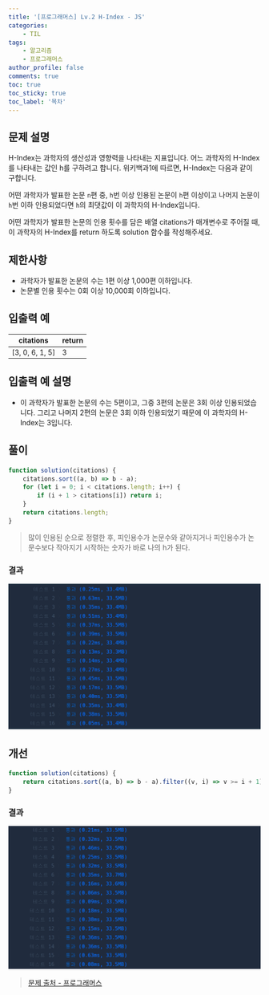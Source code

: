 ```yaml
---
title: '[프로그래머스] Lv.2 H-Index - JS'
categories:
    - TIL
tags:
    - 알고리즘
    - 프로그래머스
author_profile: false
comments: true
toc: true
toc_sticky: true
toc_label: '목차'
---
```


## 문제 설명

H-Index는 과학자의 생산성과 영향력을 나타내는 지표입니다. 어느 과학자의 H-Index를 나타내는 값인 h를 구하려고 합니다. 위키백과1에 따르면, H-Index는 다음과 같이 구합니다.

어떤 과학자가 발표한 논문 `n`편 중, `h`번 이상 인용된 논문이 `h`편 이상이고 나머지 논문이 `h`번 이하 인용되었다면 `h`의 최댓값이 이 과학자의 H-Index입니다.

어떤 과학자가 발표한 논문의 인용 횟수를 담은 배열 citations가 매개변수로 주어질 때, 이 과학자의 H-Index를 return 하도록 solution 함수를 작성해주세요.

## 제한사항

-   과학자가 발표한 논문의 수는 1편 이상 1,000편 이하입니다.
-   논문별 인용 횟수는 0회 이상 10,000회 이하입니다.

## 입출력 예

| citations       | return |
| --------------- | ------ |
| [3, 0, 6, 1, 5] | 3      |

## 입출력 예 설명

-   이 과학자가 발표한 논문의 수는 5편이고, 그중 3편의 논문은 3회 이상 인용되었습니다. 그리고 나머지 2편의 논문은 3회 이하 인용되었기 때문에 이 과학자의 H-Index는 3입니다.

## 풀이

```javascript
function solution(citations) {
    citations.sort((a, b) => b - a);
    for (let i = 0; i < citations.length; i++) {
        if (i + 1 > citations[i]) return i;
    }
    return citations.length;
}
```

> 많이 인용된 순으로 정렬한 후, 피인용수가 논문수와 같아지거나 피인용수가 논문수보다 작아지기 시작하는 숫자가 바로 나의 h가 된다.

### 결과

![result1](/assets/images/2023/10/19/algorithm-99-result1.png)

## 개선

```javascript
function solution(citations) {
    return citations.sort((a, b) => b - a).filter((v, i) => v >= i + 1).length;
}
```

### 결과

![result2](/assets/images/2023/10/19/algorithm-99-result2.png)

> [문제 출처 - 프로그래머스](https://school.programmers.co.kr/learn/courses/30/lessons/42747)
